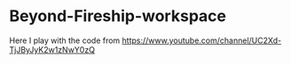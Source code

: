 # Beyond-Fireship-workspace

Here I play with the code from https://www.youtube.com/channel/UC2Xd-TjJByJyK2w1zNwY0zQ
